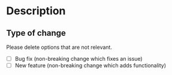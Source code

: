 # Description

<!-- temporary section

Hi, Thank you for your contribution 🔥
Please delete this temporary section and replace it with a high-level description of the changes made by your pull request.

Include references to all related GitHub issues and other pull requests, for example:
Fixes #123
Implements #254
See also #23

temporary section -->

## Type of change

Please delete options that are not relevant.

- [ ] Bug fix (non-breaking change which fixes an issue)
- [ ] New feature (non-breaking change which adds functionality)
